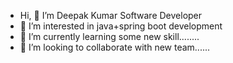 - Hi, 👋 I’m Deepak Kumar Software Developer
- 👀 I’m interested in java+spring boot development
- 🌱 I’m currently learning some new skill........
- 💞️ I’m looking to collaborate with new team......

<!---
deepakkumar2401/deepakkumar2401 is a ✨ special ✨ repository because its `README.md` (this file) appears on your GitHub profile.
You can click the Preview link to take a look at your changes.
--->
